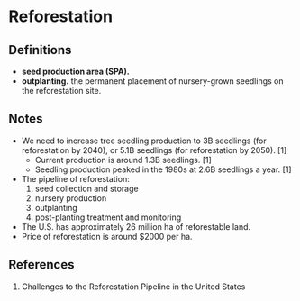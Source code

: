 # Reforestation

## Definitions
- **seed production area (SPA).**
- **outplanting.** the permanent placement of nursery-grown seedlings on the reforestation site.

## Notes
- We need to increase tree seedling production to 3B seedlings (for reforestation by 2040), or 5.1B seedlings (for reforestation by 2050). [1]
    - Current production is around 1.3B seedlings. [1]
    - Seedling production peaked in the 1980s at 2.6B seedlings a year. [1]
- The pipeline of reforestation:
    1. seed collection and storage
    2. nursery production
    3. outplanting
    4. post-planting treatment and monitoring
- The U.S. has approximately 26 million ha of reforestable land.
- Price of reforestation is around $2000 per ha.

## References
1. Challenges to the Reforestation Pipeline in the United States